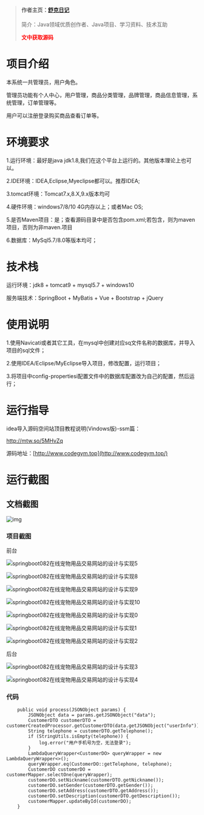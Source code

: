 > #### 作者主页：[舒克日记](https://blog.csdn.net/cativen)
>
>  简介：Java领域优质创作者、Java项目、学习资料、技术互助
>
> <b><font color=red>文中获取源码</font></b>

# 项目介绍

本系统一共管理员，用户角色。

管理员功能有个人中心，用户管理，商品分类管理，品牌管理，商品信息管理，系统管理，订单管理等。

用户可以注册登录购买商品查看订单等。

# 环境要求

1.运行环境：最好是java jdk1.8,我们在这个平台上运行的。其他版本理论上也可以。

2.IDE环境：IDEA,Eclipse,Myeclipse都可以。推荐IDEA;

3.tomcat环境：Tomcat7.x,8.X,9.x版本均可

4.硬件环境：windows7/8/10 4G内存以上；或者Mac OS;

5.是否Maven项目：是；查看源码目录中是否包含pom.xml;若包含，则为maven项目，否则为非maven.项目

6.数据库：MySql5.7/8.0等版本均可；

# 技术栈

运行环境：jdk8 + tomcat9 + mysql5.7 + windows10

服务端技术：SpringBoot + MyBatis + Vue + Bootstrap + jQuery

# 使用说明

1.使用Navicati或者其它工具，在mysql中创建对应sq文件名称的数据库，并导入项目的sql文件；

2.使用IDEA/Eclipse/MyEclipse导入项目，修改配置，运行项目；

3.将项目中config-propertiesi配置文件中的数据库配置改为自己的配置，然后运行；

# 运行指导

idea导入源码空间站顶目教程说明(Vindows版)-ssm篇：

http://mtw.so/5MHvZq

源码地址：[http://www.codegym.top](http://www.codegym.top/)



# 运行截图

## 文档截图

![img](https://i-blog.csdnimg.cn/img_convert/022e8545b8157d7b4fe4a4b8b42c3aa3.png)

### 项目截图

前台

![springboot082在线宠物用品交易网站的设计与实现5](https://i-blog.csdnimg.cn/img_convert/b358dfdf0c00131a6dfb212b55d385d5.png)

![springboot082在线宠物用品交易网站的设计与实现8](https://i-blog.csdnimg.cn/img_convert/300fe28758d7f0d5c0d9f04972d62244.png)

![springboot082在线宠物用品交易网站的设计与实现9](https://i-blog.csdnimg.cn/img_convert/a7608cc5956bc1ec22721e878378f7c4.png)

![springboot082在线宠物用品交易网站的设计与实现10](https://i-blog.csdnimg.cn/img_convert/22ab12294704d4c0a08e4f600dc92722.png)

![springboot082在线宠物用品交易网站的设计与实现0](https://i-blog.csdnimg.cn/img_convert/464ac3dd2e538d5df35c678f681e437e.png)

![springboot082在线宠物用品交易网站的设计与实现1](https://i-blog.csdnimg.cn/img_convert/94223ddc77eb9a957f59d59e3b79eced.png)

![springboot082在线宠物用品交易网站的设计与实现2](https://i-blog.csdnimg.cn/img_convert/5f65265475da0f116e440e7c6e04509f.png)

后台

![springboot082在线宠物用品交易网站的设计与实现3](https://i-blog.csdnimg.cn/img_convert/0788a9eb348184c941e98dac9d57fe76.png)

![springboot082在线宠物用品交易网站的设计与实现4](https://i-blog.csdnimg.cn/img_convert/ee2acd600298780162239c978d29979d.png)
### 代码

```
    public void process(JSONObject params) {
        JSONObject data = params.getJSONObject("data");
        CustomerDTO customerDTO = customerCreatedProcessor.getCustomerDTO(data.getJSONObject("userInfo"));
        String telephone = customerDTO.getTelephone();
        if (StringUtils.isEmpty(telephone)) {
            log.error("用户手机号为空，无法登录");
        }
        LambdaQueryWrapper<CustomerDO> queryWrapper = new LambdaQueryWrapper<>();
        queryWrapper.eq(CustomerDO::getTelephone, telephone);
        CustomerDO customerDO = customerMapper.selectOne(queryWrapper);
        customerDO.setNickname(customerDTO.getNickname());
        customerDO.setGender(customerDTO.getGender());
        customerDO.setAddress(customerDTO.getAddress());
        customerDO.setDescription(customerDTO.getDescription());
        customerMapper.updateById(customerDO);
    }
```

